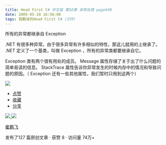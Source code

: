 ```yaml
---
title: Head First C# 中文版 第10章 异常处理 page448
date: 2009-05-28 16:56:00
tags: 我翻译的Head First C#（习作）
---
```

所有的异常都继承自  Exception

  

.NET  有很多种异常。由于很多异常有许多相似的特性，那这儿就用的上继承了。  .NET  定义了一个基类，叫做  Exception
，所有的异常类都要继承自它。

  

Exception  类有两个很有用处的成员。  Message  属性存储了关于出了什么问题的简单易读的信息。  StackTrace
属性告诉你异常发生的时候内存中的情况和导致问题的原因。（  Exception  还有一些其他属性，我们暂时只用到这两个）

  

![](http://student.csdn.net/attachment/200905/28/39098_1243501005nr8R.jpg)

  * [ 点赞  ](javascript:;)
  * [ 收藏  ](javascript:;)
  * [ 分享 ](javascript:;)

[ ![](https://profile.csdnimg.cn/5/2/5/3_cuipengfei1)
![](https://g.csdnimg.cn/static/user-reg-year/1x/11.png)
](https://blog.csdn.net/cuipengfei1)

[ 崔鹏飞 ](https://blog.csdn.net/cuipengfei1)

发布了127 篇原创文章  ·  获赞 8  ·  访问量 74万+

